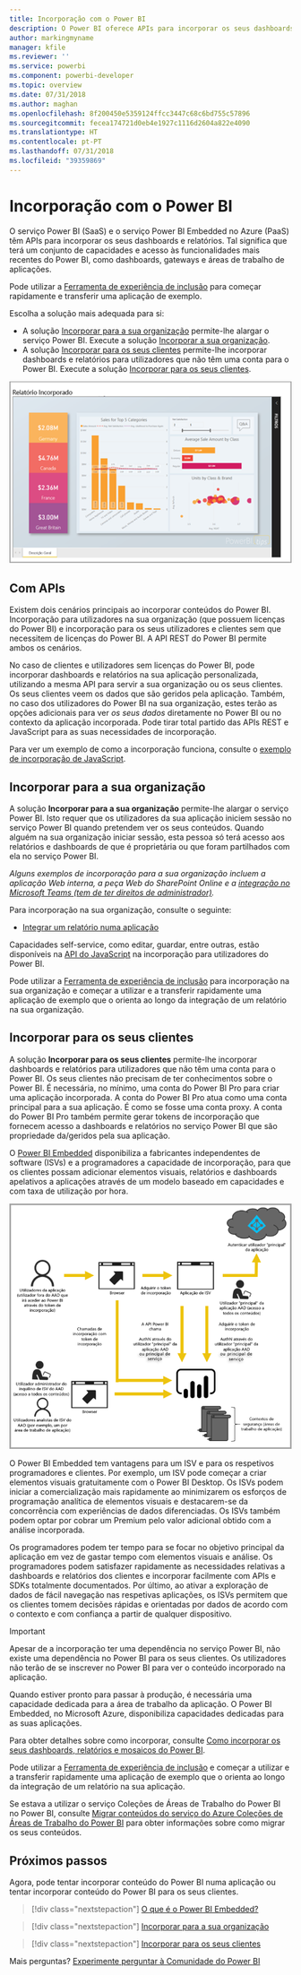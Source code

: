```yaml
---
title: Incorporação com o Power BI
description: O Power BI oferece APIs para incorporar os seus dashboards e relatórios em aplicações.
author: markingmyname
manager: kfile
ms.reviewer: ''
ms.service: powerbi
ms.component: powerbi-developer
ms.topic: overview
ms.date: 07/31/2018
ms.author: maghan
ms.openlocfilehash: 8f200450e5359124ffcc3447c68c6bd755c57896
ms.sourcegitcommit: fecea174721d0eb4e1927c1116d2604a822e4090
ms.translationtype: HT
ms.contentlocale: pt-PT
ms.lasthandoff: 07/31/2018
ms.locfileid: "39359869"
---
```

# <a name="embedding-with-power-bi"></a>Incorporação com o Power BI
O serviço Power BI (SaaS) e o serviço Power BI Embedded no Azure (PaaS) têm APIs para incorporar os seus dashboards e relatórios. Tal significa que terá um conjunto de capacidades e acesso às funcionalidades mais recentes do Power BI, como dashboards, gateways e áreas de trabalho de aplicações.

Pode utilizar a [Ferramenta de experiência de inclusão](https://aka.ms/embedsetup) para começar rapidamente e transferir uma aplicação de exemplo.

Escolha a solução mais adequada para si:

* A solução [Incorporar para a sua organização](embedding.md#embedding-for-your-organization) permite-lhe alargar o serviço Power BI. Execute a solução [Incorporar a sua organização](https://aka.ms/embedsetup/UserOwnsData).
* A solução [Incorporar para os seus clientes](embedding.md#embedding-for-your-customers) permite-lhe incorporar dashboards e relatórios para utilizadores que não têm uma conta para o Power BI. Execute a solução [Incorporar para os seus clientes](https://aka.ms/embedsetup/AppOwnsData).

![Exemplo de PBIE](media/what-can-you-do/what-can-you-do-02.png)

## <a name="using-apis"></a>Com APIs
Existem dois cenários principais ao incorporar conteúdos do Power BI.  Incorporação para utilizadores na sua organização (que possuem licenças do Power BI) e incorporação para os seus utilizadores e clientes sem que necessitem de licenças do Power BI. A API REST do Power BI permite ambos os cenários.

No caso de clientes e utilizadores sem licenças do Power BI, pode incorporar dashboards e relatórios na sua aplicação personalizada, utilizando a mesma API para servir a sua organização ou os seus clientes. Os seus clientes veem os dados que são geridos pela aplicação. Também, no caso dos utilizadores do Power BI na sua organização, estes terão as opções adicionais para ver *os seus dados* diretamente no Power BI ou no contexto da aplicação incorporada. Pode tirar total partido das APIs REST e JavaScript para as suas necessidades de incorporação.

Para ver um exemplo de como a incorporação funciona, consulte o [exemplo de incorporação de JavaScript](https://microsoft.github.io/PowerBI-JavaScript/demo/).

## <a name="embedding-for-your-organization"></a>Incorporar para a sua organização
A solução **Incorporar para a sua organização** permite-lhe alargar o serviço Power BI. Isto requer que os utilizadores da sua aplicação iniciem sessão no serviço Power BI quando pretendem ver os seus conteúdos. Quando alguém na sua organização iniciar sessão, esta pessoa só terá acesso aos relatórios e dashboards de que é proprietária ou que foram partilhados com ela no serviço Power BI.

*Alguns exemplos de incorporação para a sua organização incluem a aplicação Web interna, a peça Web do SharePoint Online e a [integração no Microsoft Teams (tem de ter direitos de administrador)](https://powerbi.microsoft.com/en-us/blog/power-bi-teams-up-with-microsoft-teams/).*

Para incorporação na sua organização, consulte o seguinte:

* [Integrar um relatório numa aplicação](embed-sample-for-your-organization.md)

Capacidades self-service, como editar, guardar, entre outras, estão disponíveis na [API do JavaScript](https://github.com/Microsoft/PowerBI-JavaScript) na incorporação para utilizadores do Power BI.

Pode utilizar a [Ferramenta de experiência de inclusão](https://aka.ms/embedsetup/UserOwnsData) para incorporação na sua organização e começar a utilizar e a transferir rapidamente uma aplicação de exemplo que o orienta ao longo da integração de um relatório na sua organização.

## <a name="embedding-for-your-customers"></a>Incorporar para os seus clientes

A solução **Incorporar para os seus clientes** permite-lhe incorporar dashboards e relatórios para utilizadores que não têm uma conta para o Power BI. Os seus clientes não precisam de ter conhecimentos sobre o Power BI. É necessária, no mínimo, uma conta do Power BI Pro para criar uma aplicação incorporada. A conta do Power BI Pro atua como uma conta principal para a sua aplicação. É como se fosse uma conta proxy. A conta do Power BI Pro também permite gerar tokens de incorporação que fornecem acesso a dashboards e relatórios no serviço Power BI que são propriedade da/geridos pela sua aplicação.

O [Power BI Embedded](azure-pbie-what-is-power-bi-embedded.md) disponibiliza a fabricantes independentes de software (ISVs) e a programadores a capacidade de incorporação, para que os clientes possam adicionar elementos visuais, relatórios e dashboards apelativos a aplicações através de um modelo baseado em capacidades e com taxa de utilização por hora.

![Fluxo de incorporação para incorporar para os seus clientes](media/embedding/powerbi-embed-flow.png)

O Power BI Embedded tem vantagens para um ISV e para os respetivos programadores e clientes. Por exemplo, um ISV pode começar a criar elementos visuais gratuitamente com o Power BI Desktop. Os ISVs podem iniciar a comercialização mais rapidamente ao minimizarem os esforços de programação analítica de elementos visuais e destacarem-se da concorrência com experiências de dados diferenciadas. Os ISVs também podem optar por cobrar um Premium pelo valor adicional obtido com a análise incorporada.

Os programadores podem ter tempo para se focar no objetivo principal da aplicação em vez de gastar tempo com elementos visuais e análise. Os programadores podem satisfazer rapidamente as necessidades relativas a dashboards e relatórios dos clientes e incorporar facilmente com APIs e SDKs totalmente documentados. Por último, ao ativar a exploração de dados de fácil navegação nas respetivas aplicações, os ISVs permitem que os clientes tomem decisões rápidas e orientadas por dados de acordo com o contexto e com confiança a partir de qualquer dispositivo.

> [!IMPORTANT]
> Apesar de a incorporação ter uma dependência no serviço Power BI, não existe uma dependência no Power BI para os seus clientes. Os utilizadores não terão de se inscrever no Power BI para ver o conteúdo incorporado na aplicação.

Quando estiver pronto para passar à produção, é necessária uma capacidade dedicada para a área de trabalho da aplicação. O Power BI Embedded, no Microsoft Azure, disponibiliza capacidades dedicadas para as suas aplicações.

Para obter detalhes sobre como incorporar, consulte [Como incorporar os seus dashboards, relatórios e mosaicos do Power BI](embed-sample-for-customers.md).

Pode utilizar a [Ferramenta de experiência de inclusão](https://aka.ms/embedsetup/AppOwnsData) e começar a utilizar e a transferir rapidamente uma aplicação de exemplo que o orienta ao longo da integração de um relatório na sua aplicação.

Se estava a utilizar o serviço Coleções de Áreas de Trabalho do Power BI no Power BI, consulte [Migrar conteúdos do serviço do Azure Coleções de Áreas de Trabalho do Power BI](migrate-from-powerbi-embedded.md) para obter informações sobre como migrar os seus conteúdos.

## <a name="next-steps"></a>Próximos passos
Agora, pode tentar incorporar conteúdo do Power BI numa aplicação ou tentar incorporar conteúdo do Power BI para os seus clientes.

> [!div class="nextstepaction"]
> [O que é o Power BI Embedded?](azure-pbie-what-is-power-bi-embedded.md)

> [!div class="nextstepaction"]
> [Incorporar para a sua organização](embed-sample-for-your-organization.md)

> [!div class="nextstepaction"]
>[Incorporar para os seus clientes](embed-sample-for-customers.md)

Mais perguntas? [Experimente perguntar à Comunidade do Power BI](http://community.powerbi.com/)